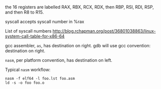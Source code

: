 the 16 registers are labelled RAX, RBX, RCX, RDX, then RBP, RSI,
RDI, RSP, and then R8 to R15.

syscall accepts syscall number in %rax

List of syscall numbers http://blog.rchapman.org/post/36801038863/linux-system-call-table-for-x86-64

gcc assembler, `as`, has destination on right.
gdb will use gcc convention: destination on right.

`nasm`, per platform convention, has destination on left.

Typical `nasm` workflow:

    nasm -f elf64 -l foo.lst foo.asm
    ld -s -o foo foo.o
